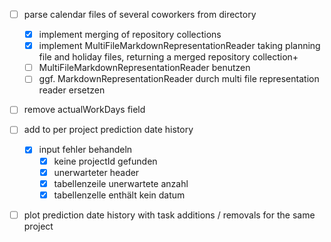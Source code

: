- [ ] parse calendar files of several coworkers from directory
    - [x] implement merging of repository collections
    - [x] implement MultiFileMarkdownRepresentationReader taking planning file and holiday files, returning a merged repository collection+
    - [ ] MultiFileMarkdownRepresentationReader benutzen
    - [ ] ggf. MarkdownRepresentationReader durch multi file representation reader ersetzen

- [ ] remove actualWorkDays field

- [ ] add to per project prediction date history
  - [x] input fehler behandeln
    - [x] keine projectId gefunden
    - [x] unerwarteter header
    - [x] tabellenzeile unerwartete anzahl
    - [x] tabellenzelle enthält kein datum
  
- [ ] plot prediction date history with task additions / removals for the same project